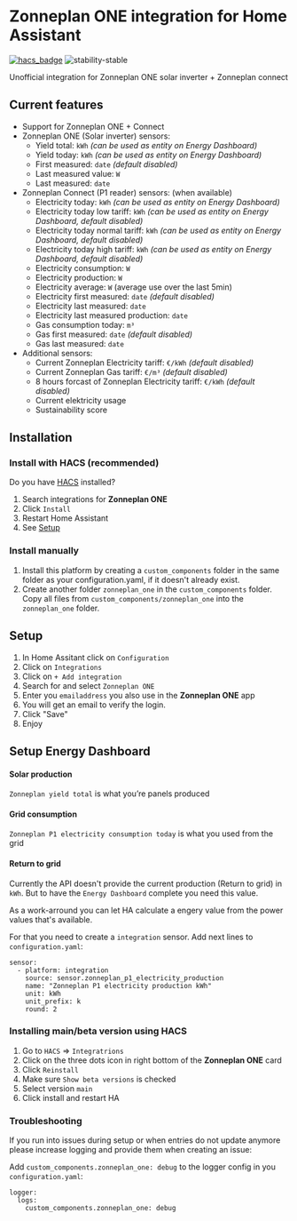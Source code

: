 # Zonneplan ONE integration for Home Assistant

[![hacs_badge](https://img.shields.io/badge/HACS-Default-orange.svg?style=for-the-badge)](https://hacs.xyz/)
![stability-stable](https://img.shields.io/badge/stability-stable-green.svg?style=for-the-badge&color=green)

Unofficial integration for Zonneplan ONE solar inverter + Zonneplan connect

## Current features
- Support for Zonneplan ONE + Connect
- Zonneplan ONE (Solar inverter) sensors:
   - Yield total: `kWh` _(can be used as entity on Energy Dashboard)_
   - Yield today: `kWh` _(can be used as entity on Energy Dashboard)_
   - First measured: `date` _(default disabled)_
   - Last measured value: `W`
   - Last measured: `date`
- Zonneplan Connect (P1 reader) sensors: (when available)
   - Electricity today: `kWh` _(can be used as entity on Energy Dashboard)_
   - Electricity today low tariff: `kWh` _(can be used as entity on Energy Dashboard, default disabled)_
   - Electricity today normal tariff: `kWh` _(can be used as entity on Energy Dashboard, default disabled)_
   - Electricity today high tariff: `kWh` _(can be used as entity on Energy Dashboard, default disabled)_
   - Electricity consumption: `W`
   - Electricity production: `W`
   - Electricity average: `W` (average use over the last 5min)
   - Electricity first measured: `date` _(default disabled)_
   - Electricity last measured: `date`
   - Electricity last measured production: `date`
   - Gas consumption today: `m³`
   - Gas first measured: `date` _(default disabled)_
   - Gas last measured: `date`
- Additional sensors:
   - Current Zonneplan Electricity tariff: `€/kWh` _(default disabled)_
   - Current Zonneplan Gas tariff: `€/m³` _(default disabled)_
   - 8 hours forcast of Zonneplan Electricity tariff: `€/kWh` _(default disabled)_
   - Current elektricity usage
   - Sustainability score

## Installation

### Install with HACS (recommended)

Do you have [HACS](https://hacs.xyz/) installed?
1. Search integrations for **Zonneplan ONE**
1. Click `Install`
1. Restart Home Assistant
1. See [Setup](#setup)

### Install manually

1. Install this platform by creating a `custom_components` folder in the same folder as your configuration.yaml, if it doesn't already exist.
2. Create another folder `zonneplan_one` in the `custom_components` folder. Copy all files from `custom_components/zonneplan_one` into the `zonneplan_one` folder.

## Setup
1. In Home Assitant click on `Configuration`
1. Click on `Integrations`
1. Click on `+ Add integration`
1. Search for and select `Zonneplan ONE`
1. Enter you `emailaddress` you also use in the **Zonneplan ONE** app
1. You will get an email to verify the login.
1. Click "Save"
1. Enjoy

## Setup Energy Dashboard

#### Solar production
`Zonneplan yield total` is what you’re panels produced

#### Grid consumption  
`Zonneplan P1 electricity consumption today` is what you used from the grid

#### Return to grid
Currently the API doesn't provide the current production (Return to grid) in `kWh`. But to have the `Energy Dashboard` complete you need this value.

As a work-arround you can let HA calculate a engery value from the power values that's available.

For that you need to create a `integration` sensor. Add next lines to `configuration.yaml`:

```
sensor:
  - platform: integration
    source: sensor.zonneplan_p1_electricity_production
    name: "Zonneplan P1 electricity production kWh"
    unit: kWh
    unit_prefix: k
    round: 2
```

### Installing main/beta version using HACS
1. Go to `HACS` => `Integratrions`
1. Click on the three dots icon in right bottom of the **Zonneplan ONE** card
1. Click `Reinstall`
1. Make sure `Show beta versions` is checked
1. Select version `main`
1. Click install and restart HA

### Troubleshooting

If you run into issues during setup or when entries do not update anymore please increase logging and provide them when creating an issue:

Add `custom_components.zonneplan_one: debug` to the logger config in you `configuration.yaml`:

```
logger:
  logs:
    custom_components.zonneplan_one: debug
```

